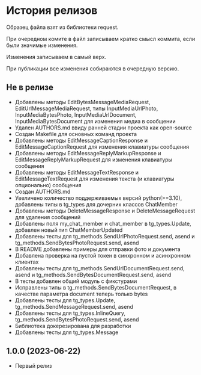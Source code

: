 История релизов
===============

Образец файла взят из библиотеки request.

При очередном комите в файл записываем кратко смысл коммита, если были значимые изменения.

Изменения записываем в самый верх.

При публикации все изменения собираются в очередную версию.


Не в релизе
------------------------

- Добавлены методы EditBytesMessageMediaRequest, EditUrlMessageMediaRequest, типы InputMediaUrlPhoto, InputMediaBytesPhoto, InputMediaUrlDocument, InputMediaBytesDocument для изменения медиа в сообщении
- Удален AUTHORS.md ввиду ранней стадии проекта как open-source
- Создан Makefile для основных команд проекта
- Добавлены методы EditMessageCaptionResponse и EditMessageCaptionRequest для изменения клавиатуры сообщения
- Добавлены методы EditMessageReplyMarkupResponse и EditMessageReplyMarkupRequest для изменения клавиатуры сообщения
- Добавлены методы EditMessageTextResponse и EditMessageTextRequest для изменения текста (и клавиатуры опционально) сообщения
- Создан AUTHORS.md
- Увеличено количество поддерживаемых версий python(>=3.10), добавлены типы в tg_types для дочерних классов ChatMember
- Добавлены методы DeleteMessageResponse и DeleteMessageRequest для удаления сообщений
- Добавлены поля my_chat_member и chat_member в tg_types.Update, добавлен новый тип ChatMemberUpdated
- Добавлены тесты для tg_methods.SendUrlPhotoRequest.send, asend и tg_methods.SendBytesPhotoRequest.send, asend
- В README добавлены примеры для отправки фото и документа
- Добавлена проверка на пустой токен в синхронном и асинхронном клиентах
- Добавлены тесты для tg_methods.SendUrlDocumentRequest.send, asend и tg_methods.SendBytesDocumentRequest.send, asend
- В тесты добавлен общий модуль с фикстурами
- Исправлены типы в tg_methods.SendBytesDocumentRequest, в качестве параметра document теперь только bytes
- Добавлены тесты для tg_types.Update, tg_methods.SendMessageRequest.send, asend
- Добавлены тесты для tg_types.InlineQuery, tg_methods.SendBytesPhotoRequest.send, asend
- Библиотека докерезирована для разработки
- Добавлены тесты для tg_types.Message

1.0.0 (2023-06-22)
------------------------

- Первый релиз
